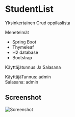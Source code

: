 # StudentList
Yksinkertainen Crud oppilaslista 

Menetelmät
- Spring Boot
- Thymeleaf
- H2 database
- Bootstrap

Käyttäjätunnus Ja Salasana<br>

KäyttäjäTunnus: admin<br>
Salasana: admin

## Screenshot

![Screenshot](http://juhahinkula.github.com/img/crudboot.png)

